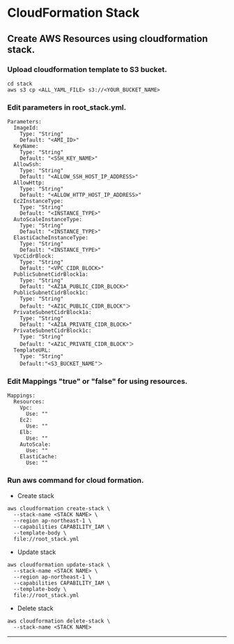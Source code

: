 # CloudFormation Stack

## Create AWS Resources using cloudformation stack.

### Upload cloudformation template to S3 bucket.

```
cd stack
aws s3 cp <ALL_YAML_FILE> s3://<YOUR_BUCKET_NAME>
```

### Edit parameters in root_stack.yml.

```
Parameters:
  ImageId:
    Type: "String"
    Default: "<AMI_ID>"
  KeyName:
    Type: "String"
    Default: "<SSH_KEY_NAME>"
  AllowSsh:
    Type: "String"
    Default: "<ALLOW_SSH_HOST_IP_ADDRESS>"
  AllowHttp:
    Type: "String"
    Default: "<ALLOW_HTTP_HOST_IP_ADDRESS>"
  Ec2InstanceType:
    Type: "String"
    Default: "<INSTANCE_TYPE>"
  AutoScaleInstanceType:
    Type: "String"
    Default: "<INSTANCE_TYPE>"
  ElastiCacheInstanceType:
    Type: "String"
    Default: "<INSTANCE_TYPE>"
  VpcCidrBlock:
    Type: "String"
    Default: "<VPC_CIDR_BLOCK>"
  PublicSubnetCidrBlock1a:
    Type: "String"
    Default: "<AZ1A_PUBLIC_CIDR_BLOCK>"
  PublicSubnetCidrBlock1c:
    Type: "String"
    Default: "<AZ1C_PUBLIC_CIDR_BLOCK"＞
  PrivateSubnetCidrBlock1a:
    Type: "String"
    Default: "<AZ1A_PRIVATE_CIDR_BLOCK>"
  PrivateSubnetCidrBlock1c:
    Type: "String"
    Default: "<AZ1C_PRIVATE_CIDR_BLOCK"＞
  TemplateURL:
    Type: "String"
    Default:"<S3_BUCKET_NAME"＞
```

### Edit Mappings "true" or "false" for using resources.

```
Mappings:
  Resources:
    Vpc:
      Use: ""
    Ec2:
      Use: ""
    Elb:
      Use: ""
    AutoScale:
      Use: ""
    ElastiCache:
      Use: ""
```

### Run aws command for cloud formation.

* Create stack

```
aws cloudformation create-stack \
  --stack-name <STACK NAME> \
  --region ap-northeast-1 \
  --capabilities CAPABILITY_IAM \
  --template-body \
  file://root_stack.yml
```

* Update stack

```
aws cloudformation update-stack \
  --stack-name <STACK NAME> \
  --region ap-northeast-1 \
  --capabilities CAPABILITY_IAM \
  --template-body \
  file://root_stack.yml
```

* Delete stack

```
aws cloudformation delete-stack \
  --stack-name <STACK NAME>
```
---
